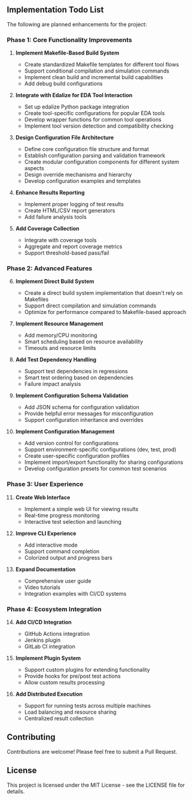 ## Implementation Todo List

The following are planned enhancements for the project:

### Phase 1: Core Functionality Improvements

1. **Implement Makefile-Based Build System**
   - Create standardized Makefile templates for different tool flows
   - Support conditional compilation and simulation commands
   - Implement clean build and incremental build capabilities
   - Add debug build configurations

2. **Integrate with Edalize for EDA Tool Interaction**
   - Set up edalize Python package integration
   - Create tool-specific configurations for popular EDA tools
   - Develop wrapper functions for common tool operations
   - Implement tool version detection and compatibility checking

3. **Design Configuration File Architecture**
   - Define core configuration file structure and format
   - Establish configuration parsing and validation framework
   - Create modular configuration components for different system aspects
   - Design override mechanisms and hierarchy
   - Develop configuration examples and templates

4. **Enhance Results Reporting**
   - Implement proper logging of test results
   - Create HTML/CSV report generators
   - Add failure analysis tools

5. **Add Coverage Collection**
   - Integrate with coverage tools
   - Aggregate and report coverage metrics
   - Support threshold-based pass/fail

### Phase 2: Advanced Features

6. **Implement Direct Build System**
   - Create a direct build system implementation that doesn't rely on Makefiles
   - Support direct compilation and simulation commands
   - Optimize for performance compared to Makefile-based approach

7. **Implement Resource Management**
   - Add memory/CPU monitoring
   - Smart scheduling based on resource availability
   - Timeouts and resource limits

8. **Add Test Dependency Handling**
   - Support test dependencies in regressions
   - Smart test ordering based on dependencies
   - Failure impact analysis

9. **Implement Configuration Schema Validation**
   - Add JSON schema for configuration validation
   - Provide helpful error messages for misconfiguration
   - Support configuration inheritance and overrides

10. **Implement Configuration Management**
    - Add version control for configurations
    - Support environment-specific configurations (dev, test, prod)
    - Create user-specific configuration profiles
    - Implement import/export functionality for sharing configurations
    - Develop configuration presets for common test scenarios

### Phase 3: User Experience

11. **Create Web Interface**
    - Implement a simple web UI for viewing results
    - Real-time progress monitoring
    - Interactive test selection and launching

12. **Improve CLI Experience**
    - Add interactive mode
    - Support command completion
    - Colorized output and progress bars

13. **Expand Documentation**
    - Comprehensive user guide
    - Video tutorials
    - Integration examples with CI/CD systems

### Phase 4: Ecosystem Integration

14. **Add CI/CD Integration**
    - GitHub Actions integration
    - Jenkins plugin
    - GitLab CI integration

15. **Implement Plugin System**
    - Support custom plugins for extending functionality
    - Provide hooks for pre/post test actions
    - Allow custom results processing

16. **Add Distributed Execution**
    - Support for running tests across multiple machines
    - Load balancing and resource sharing
    - Centralized result collection

## Contributing

Contributions are welcome! Please feel free to submit a Pull Request.

## License

This project is licensed under the MIT License - see the LICENSE file for details.